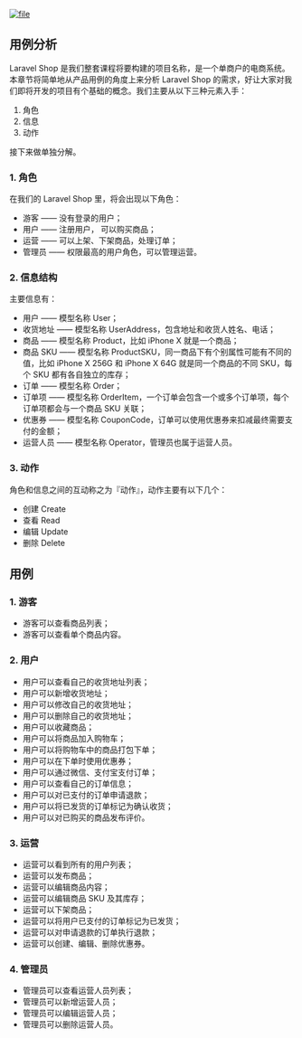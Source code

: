 [![](https://iocaffcdn.phphub.org/uploads/images/201806/12/1/4y0yFaXNDN.jpeg?imageView2/2/w/1240/h/0 "file")](https://iocaffcdn.phphub.org/uploads/images/201806/12/1/4y0yFaXNDN.jpeg?imageView2/2/w/1240/h/0)

## 用例分析

Laravel Shop 是我们整套课程将要构建的项目名称，是一个单商户的电商系统。本章节将简单地从产品用例的角度上来分析 Laravel Shop 的需求，好让大家对我们即将开发的项目有个基础的概念。我们主要从以下三种元素入手：

1. 角色
2. 信息
3. 动作

接下来做单独分解。

### 1. 角色

在我们的 Laravel Shop 里，将会出现以下角色：

* 游客 —— 没有登录的用户；
* 用户 —— 注册用户， 可以购买商品；
* 运营 —— 可以上架、下架商品，处理订单；
* 管理员 —— 权限最高的用户角色，可以管理运营。

### 2. 信息结构

主要信息有：

* 用户 —— 模型名称 User；
* 收货地址 —— 模型名称 UserAddress，包含地址和收货人姓名、电话；
* 商品 —— 模型名称 Product，比如 iPhone X 就是一个商品；
* 商品 SKU —— 模型名称 ProductSKU，同一商品下有个别属性可能有不同的值，比如 iPhone X 256G 和 iPhone X 64G 就是同一个商品的不同 SKU，每个 SKU 都有各自独立的库存；
* 订单 —— 模型名称 Order；
* 订单项 —— 模型名称 OrderItem，一个订单会包含一个或多个订单项，每个订单项都会与一个商品 SKU 关联；
* 优惠券 —— 模型名称 CouponCode，订单可以使用优惠券来扣减最终需要支付的金额；
* 运营人员 —— 模型名称 Operator，管理员也属于运营人员。

### 3. 动作

角色和信息之间的互动称之为『动作』，动作主要有以下几个：

* 创建 Create
* 查看 Read
* 编辑 Update
* 删除 Delete

## 用例

### 1. 游客

* 游客可以查看商品列表；
* 游客可以查看单个商品内容。

### 2. 用户

* 用户可以查看自己的收货地址列表；
* 用户可以新增收货地址；
* 用户可以修改自己的收货地址；
* 用户可以删除自己的收货地址；
* 用户可以收藏商品；
* 用户可以将商品加入购物车；
* 用户可以将购物车中的商品打包下单；
* 用户可以在下单时使用优惠券；
* 用户可以通过微信、支付宝支付订单；
* 用户可以查看自己的订单信息；
* 用户可以对已支付的订单申请退款；
* 用户可以将已发货的订单标记为确认收货；
* 用户可以对已购买的商品发布评价。

### 3. 运营

* 运营可以看到所有的用户列表；
* 运营可以发布商品；
* 运营可以编辑商品内容；
* 运营可以编辑商品 SKU 及其库存；
* 运营可以下架商品；
* 运营可以将用户已支付的订单标记为已发货；
* 运营可以对申请退款的订单执行退款；
* 运营可以创建、编辑、删除优惠券。

### 4. 管理员

* 管理员可以查看运营人员列表；
* 管理员可以新增运营人员；
* 管理员可以编辑运营人员；
* 管理员可以删除运营人员。



